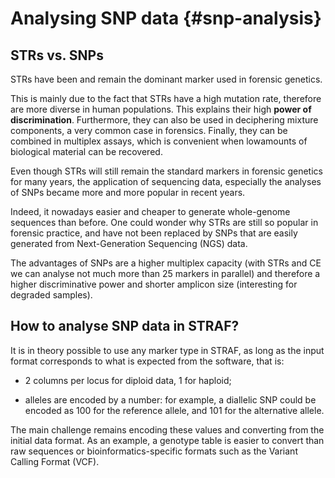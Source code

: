 # Analysing SNP data {#snp-analysis}



## STRs vs. SNPs

STRs have been and remain the dominant marker used in forensic genetics.

This is mainly due to the fact that STRs have a high mutation rate, therefore
are more diverse in human populations. This explains their high __power of discrimination__. 
Furthermore, they can also be used in deciphering mixture components, a very common
case in forensics. Finally, they can be combined in multiplex assays, which is convenient when lowamounts of biological material can be recovered.

Even though STRs will still remain the standard markers in forensic genetics 
for many years, the application of sequencing data, especially the analyses 
of SNPs became more and more popular in recent years. 

Indeed, it nowadays easier and cheaper to generate whole-genome sequences than before.
One could wonder why STRs are still so popular in forensic practice, and have not been replaced by SNPs that are easily generated from Next-Generation Sequencing (NGS) data.

The advantages of SNPs are a higher multiplex capacity (with STRs and CE we can 
analyse not much more than 25 markers in parallel) and therefore a higher 
discriminative power and shorter amplicon size (interesting for degraded samples).

## How to analyse SNP data in STRAF?

It is in theory possible to use any marker type in STRAF, as long as the input
format corresponds to what is expected from the software, that is:

* 2 columns per locus for diploid data, 1 for haploid;

* alleles are encoded by a number: for example, a diallelic SNP could be encoded as
100 for the reference allele, and 101 for the alternative allele.

The main challenge remains encoding these values and converting from the initial
data format. As an example, a genotype table is easier to convert than raw sequences
or bioinformatics-specific formats such as the Variant Calling Format (VCF).
 
